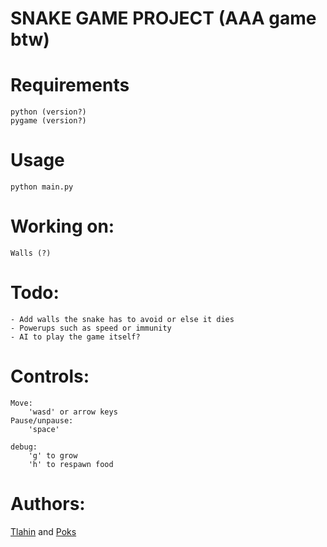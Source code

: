 # SNAKE GAME PROJECT (AAA game btw)

# Requirements

	python (version?)
	pygame (version?)

# Usage

	python main.py

# Working on:

	Walls (?)

# Todo:

	- Add walls the snake has to avoid or else it dies
	- Powerups such as speed or immunity
	- AI to play the game itself?

# Controls:

	Move:
		'wasd' or arrow keys
	Pause/unpause:
		'space'

	debug:
		'g' to grow
		'h' to respawn food

# Authors:
	
[Tlahin](github.com/tlahin) and [Poks](github.com/pokspoks)

